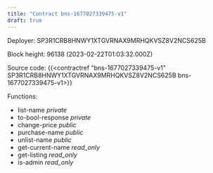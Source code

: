 ```yaml
---
title: "Contract bns-1677027339475-v1"
draft: true
---
```

Deployer: SP3R1CRB8HNWY1XTGVRNAX9MRHQKVSZ8V2NCS625B


 



Block height: 96138 (2023-02-22T01:03:32.000Z)

Source code: {{<contractref "bns-1677027339475-v1" SP3R1CRB8HNWY1XTGVRNAX9MRHQKVSZ8V2NCS625B bns-1677027339475-v1>}}

Functions:

* list-name _private_
* to-bool-response _private_
* change-price _public_
* purchase-name _public_
* unlist-name _public_
* get-current-name _read_only_
* get-listing _read_only_
* is-admin _read_only_
